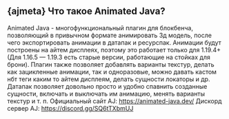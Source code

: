 ## {ajmeta} Что такое Animated Java?
Animated Java - многофункциональный плагин для блокбенча, позволяющий в привычном формате анимировать 3д модель, после чего экспортировать анимации в датапак и ресурспак. Анимации будут построены на айтем дисплеях, поэтому это работает только для 1.19.4+ (Для 1.16.5 — 1.19.3 есть старые версии, работающие на стойках для брони). Плагин также позволяет добавлять варианты текстур, делать как зацикленные анимации, так и одноразовые, можно давать кастом нбт теги каким то айтем дисплеям, делать сущности локаторы и др. Датапак позволяет довольно просто и удобно спавнить созданные сущности, включать и выключать им анимацию, менять варианты текстур и т. п.
Официальный сайт AJ: https://animated-java.dev/
Дискорд сервер AJ: https://discord.gg/SQ6tTXbmUJ
